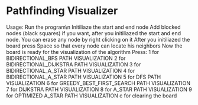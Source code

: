 # Pathfinding Visualizer

Usage:
Run the program\n
Initiliaze the start and end node
Add blocked nodes (black squares) if you want, after you initiliazed the start and end node.
You can erase any node by right clicking on it
After you initiliazed the board press Space so that every node can locate his neighbors
Now the board is ready for the visualization of the algorithm
Press:
1 for BIDIRECTIONAL_BFS PATH VISUALIZATION
2 for BIDIRECTIONAL_DIJKSTRA PATH VISUALIZATION
3 for BIDIRECTIONAL_A_STAR PATH VISUALIZATION
4 for BIDIRECTIONAL_A_STAR PATH VISUALIZATION
5 for DFS PATH VISUALIZATION
6 for GREEDY_BEST_FIRST_SEARCH PATH VISUALIZATION
7 for DIJKSTRA PATH VISUALIZATION
8 for A_STAR PATH VISUALIZATION
9 for OPTIMIZED A_STAR PATH VISUALIZATION
c for clearing the board